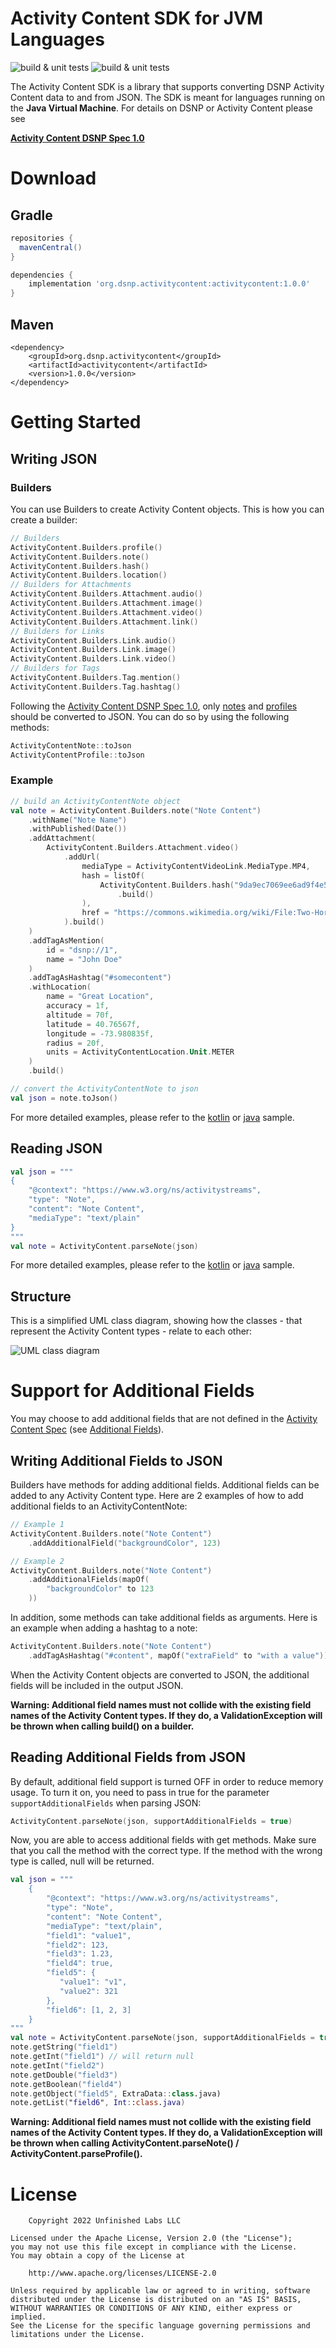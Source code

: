 Activity Content SDK for JVM Languages
====================
![build & unit tests](https://github.com/LibertyDSNP/activity-content-java/workflows/Run%20Unit%20Tests/badge.svg)   ![build & unit tests](https://github.com/LibertyDSNP/activity-content-java/workflows/Publish%20to%20Maven%20Central/badge.svg)

The Activity Content SDK is a library that supports converting DSNP Activity Content data to and from JSON.
The SDK is meant for languages running on the **Java Virtual Machine**.
For details on DSNP or Activity Content please see

**[Activity Content DSNP Spec 1.0][1]**

# Download

[//]: # (## Jar)
[//]: # (You can download the latest jar from GitHub [directly][2].)

## Gradle
```gradle
repositories {
  mavenCentral()
}

dependencies {
    implementation 'org.dsnp.activitycontent:activitycontent:1.0.0'
}
```

## Maven
```maven
<dependency>
    <groupId>org.dsnp.activitycontent</groupId>
    <artifactId>activitycontent</artifactId>
    <version>1.0.0</version>
</dependency>
```

# Getting Started
## Writing JSON
### Builders
You can use Builders to create Activity Content objects. This is how you can create a builder:
```kotlin
// Builders
ActivityContent.Builders.profile()
ActivityContent.Builders.note()
ActivityContent.Builders.hash()
ActivityContent.Builders.location()
// Builders for Attachments
ActivityContent.Builders.Attachment.audio()
ActivityContent.Builders.Attachment.image()
ActivityContent.Builders.Attachment.video()
ActivityContent.Builders.Attachment.link()
// Builders for Links
ActivityContent.Builders.Link.audio()
ActivityContent.Builders.Link.image()
ActivityContent.Builders.Link.video()
// Builders for Tags
ActivityContent.Builders.Tag.mention()
ActivityContent.Builders.Tag.hashtag()
```
Following the [Activity Content DSNP Spec 1.0][1], only [notes][3] and [profiles][4] should be converted to JSON. You can do so by using the following methods:
```kotlin
ActivityContentNote::toJson
ActivityContentProfile::toJson
```
### Example

```Kotlin
// build an ActivityContentNote object
val note = ActivityContent.Builders.note("Note Content")
    .withName("Note Name")
    .withPublished(Date())
    .addAttachment(
        ActivityContent.Builders.Attachment.video()
            .addUrl(
                mediaType = ActivityContentVideoLink.MediaType.MP4,
                hash = listOf(
                    ActivityContent.Builders.hash("9da9ec7069ee6ad9f4e58929462db0f04f49034a356d1a36f631ce6457101bdd")
                        .build()
                ),
                href = "https://commons.wikimedia.org/wiki/File:Two-Horned_Chameleon.webm"
            ).build()
    )
    .addTagAsMention(
        id = "dsnp://1",
        name = "John Doe"
    )
    .addTagAsHashtag("#somecontent")
    .withLocation(
        name = "Great Location",
        accuracy = 1f,
        altitude = 70f,
        latitude = 40.76567f,
        longitude = -73.980835f,
        radius = 20f,
        units = ActivityContentLocation.Unit.METER
    )
    .build()

// convert the ActivityContentNote to json
val json = note.toJson()
```
For more detailed examples, please refer to the [kotlin][5] or [java][6] sample.
## Reading JSON
```kotlin
val json = """
{
	"@context": "https://www.w3.org/ns/activitystreams",
	"type": "Note",
	"content": "Note Content",
	"mediaType": "text/plain"
}
"""
val note = ActivityContent.parseNote(json)
```
For more detailed examples, please refer to the [kotlin][5] or [java][6] sample.
## Structure
This is a simplified UML class diagram, showing how the classes - that represent the Activity Content types - relate to each other:

![UML class diagram][7]

# Support for Additional Fields
You may choose to add additional fields that are not defined in the [Activity Content Spec][1] (see [Additional Fields][8]).
## Writing Additional Fields to JSON
Builders have methods for adding additional fields. Additional fields can be added to any Activity Content type. Here are 2 examples of how to add additional fields to an ActivityContentNote:
```kotlin
// Example 1
ActivityContent.Builders.note("Note Content")
    .addAdditionalField("backgroundColor", 123)

// Example 2
ActivityContent.Builders.note("Note Content")
    .addAdditionalFields(mapOf(
        "backgroundColor" to 123
    ))
```

In addition, some methods can take additional fields as arguments. Here is an example when adding a hashtag to a note:
```kotlin
ActivityContent.Builders.note("Note Content")
    .addTagAsHashtag("#content", mapOf("extraField" to "with a value"))
```

When the Activity Content objects are converted to JSON, the additional fields will be included in the output JSON.

**Warning: Additional field names must not collide with the existing field names of the Activity Content types. If they do, a ValidationException will be thrown when calling build() on a builder.**

## Reading Additional Fields from JSON

By default, additional field support is turned OFF in order to reduce memory usage. To turn it on, you need to pass in true for the parameter ```supportAdditionalFields``` when parsing JSON:
```kotlin
ActivityContent.parseNote(json, supportAdditionalFields = true)
```

Now, you are able to access additional fields with get methods. Make sure that you call the method with the correct type. If the method with the wrong type is called, null will be returned.
```kotlin
val json = """
    {
        "@context": "https://www.w3.org/ns/activitystreams",
        "type": "Note",
        "content": "Note Content",
        "mediaType": "text/plain",
        "field1": "value1",
        "field2": 123,
        "field3": 1.23,
        "field4": true,
        "field5": {
           "value1": "v1",
           "value2": 321
        },
        "field6": [1, 2, 3]
    }
"""
val note = ActivityContent.parseNote(json, supportAdditionalFields = true)
note.getString("field1")
note.getInt("field1") // will return null
note.getInt("field2")
note.getDouble("field3")
note.getBoolean("field4")
note.getObject("field5", ExtraData::class.java)
note.getList("field6", Int::class.java)
```
**Warning: Additional field names must not collide with the existing field names of the Activity Content types. If they do, a ValidationException will be thrown when calling ActivityContent.parseNote() / ActivityContent.parseProfile().**

License
=======
    
        Copyright 2022 Unfinished Labs LLC
    
    Licensed under the Apache License, Version 2.0 (the "License");
    you may not use this file except in compliance with the License.
    You may obtain a copy of the License at

        http://www.apache.org/licenses/LICENSE-2.0
    
    Unless required by applicable law or agreed to in writing, software
    distributed under the License is distributed on an "AS IS" BASIS,
    WITHOUT WARRANTIES OR CONDITIONS OF ANY KIND, either express or implied.
    See the License for the specific language governing permissions and
    limitations under the License.

[1]: https://spec.dsnp.org/ActivityContent/Overview

[3]: https://spec.dsnp.org/ActivityContent/Types/Note
[4]: https://spec.dsnp.org/ActivityContent/Types/Profile
[5]: ./sample/src/main/kotlin/org/dsnp/activitycontent/sample/kotlin/BuilderSample.kt
[6]: ./sample/src/main/java/org/dsnp/activitycontent/sample/java/BuilderSample.java
[7]: class_diagram.svg
[8]: https://spec.dsnp.org/ActivityContent/Overview#additional-fields